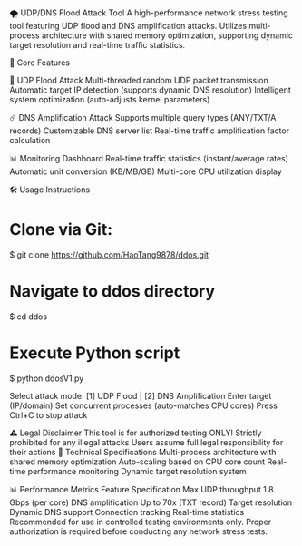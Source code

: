 🌪️ UDP/DNS Flood Attack Tool
A high-performance network stress testing tool featuring UDP flood and DNS amplification attacks. Utilizes multi-process architecture with shared memory optimization, supporting dynamic target resolution and real-time traffic statistics.

📌 Core Features

🚀 UDP Flood Attack
Multi-threaded random UDP packet transmission
Automatic target IP detection (supports dynamic DNS resolution)
Intelligent system optimization (auto-adjusts kernel parameters)

☄️ DNS Amplification Attack
Supports multiple query types (ANY/TXT/A records)
Customizable DNS server list
Real-time traffic amplification factor calculation

📊 Monitoring Dashboard
Real-time traffic statistics (instant/average rates)
Automatic unit conversion (KB/MB/GB)
Multi-core CPU utilization display

🛠️ Usage Instructions
# Clone via Git:
$ git clone https://github.com/HaoTang9878/ddos.git
# Navigate to ddos directory
$ cd ddos
# Execute Python script
$ python ddosV1.py

Select attack mode:
[1] UDP Flood | [2] DNS Amplification
Enter target (IP/domain)
Set concurrent processes (auto-matches CPU cores)
Press Ctrl+C to stop attack

⚠️ Legal Disclaimer
This tool is for authorized testing ONLY!
Strictly prohibited for any illegal attacks
Users assume full legal responsibility for their actions
🔧 Technical Specifications
Multi-process architecture with shared memory optimization
Auto-scaling based on CPU core count
Real-time performance monitoring
Dynamic target resolution system

📊 Performance Metrics
Feature
Specification
Max UDP throughput
1.8 Gbps (per core)
DNS amplification
Up to 70x (TXT record)
Target resolution
Dynamic DNS support
Connection tracking
Real-time statistics
Recommended for use in controlled testing environments only. Proper authorization is required before conducting any network stress tests.
